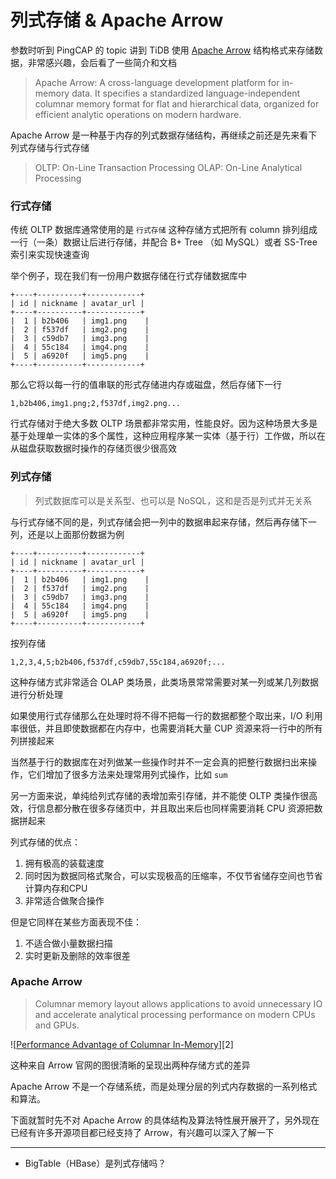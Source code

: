 # 列式存储 & Apache Arrow

参数时听到 PingCAP 的 topic 讲到 TiDB 使用 [Apache Arrow](https://arrow.apache.org/) 结构格式来存储数据，非常感兴趣，会后看了一些简介和文档

> Apache Arrow: A cross-language development platform for in-memory data. It specifies a standardized language-independent columnar memory format for flat and hierarchical data, organized for efficient analytic operations on modern hardware.

Apache Arrow 是一种基于内存的列式数据存储结构，再继续之前还是先来看下列式存储与行式存储

> OLTP: On-Line Transaction Processing OLAP: On-Line Analytical Processing

### 行式存储

传统 OLTP 数据库通常使用的是 `行式存储` 这种存储方式把所有 column 排列组成一行（一条）数据让后进行存储，并配合 B+ Tree （如 MySQL）或者 SS-Tree 索引来实现快速查询

举个例子，现在我们有一份用户数据存储在行式存储数据库中

```text
+----+----------+------------+
| id | nickname | avatar_url |
+----+----------+------------+
|  1 | b2b406   | img1.png    |
|  2 | f537df   | img2.png    |
|  3 | c59db7   | img3.png    |
|  4 | 55c184   | img4.png    |
|  5 | a6920f   | img5.png    |
+----+----------+------------+
```

那么它将以每一行的值串联的形式存储进内存或磁盘，然后存储下一行

```text
1,b2b406,img1.png;2,f537df,img2.png...
```

行式存储对于绝大多数 OLTP 场景都非常实用，性能良好。因为这种场景大多是基于处理单一实体的多个属性，这种应用程序某一实体（基于行）工作做，所以在从磁盘获取数据时操作的存储页很少很高效

### 列式存储

> 列式数据库可以是关系型、也可以是 NoSQL，这和是否是列式并无关系

与行式存储不同的是，列式存储会把一列中的数据串起来存储，然后再存储下一列，还是以上面那份数据为例

```text
+----+----------+------------+
| id | nickname | avatar_url |
+----+----------+------------+
|  1 | b2b406   | img1.png    |
|  2 | f537df   | img2.png    |
|  3 | c59db7   | img3.png    |
|  4 | 55c184   | img4.png    |
|  5 | a6920f   | img5.png    |
+----+----------+------------+
```

按列存储

```text
1,2,3,4,5;b2b406,f537df,c59db7,55c184,a6920f;...
```

这种存储方式非常适合 OLAP 类场景，此类场景常常需要对某一列或某几列数据进行分析处理

如果使用行式存储那么在处理时将不得不把每一行的数据都整个取出来，I/O 利用率很低，并且即使数据都在内存中，也需要消耗大量 CUP 资源来将一行中的所有列拼接起来

当然基于行的数据库在对列做某一些操作时并不一定会真的把整行数据扫出来操作，它们增加了很多方法来处理常用列式操作，比如 `sum`

另一方面来说，单纯给列式存储的表增加索引存储，并不能使 OLTP 类操作很高效，行信息都分散在很多存储页中，并且取出来后也同样需要消耗 CPU 资源把数据拼起来

列式存储的优点：

1. 拥有极高的装载速度
2. 同时因为数据同格式聚合，可以实现极高的压缩率，不仅节省储存空间也节省计算内存和CPU
3. 非常适合做聚合操作

但是它同样在某些方面表现不佳：

1. 不适合做小量数据扫描
2. 实时更新及删除的效率很差

### Apache Arrow

> Columnar memory layout allows applications to avoid unnecessary IO and accelerate analytical processing performance on modern CPUs and GPUs.

!\[[Performance Advantage of Columnar In-Memory](https://static001.infoq.cn/resource/image/c6/57/c6c772ff7ca8338b94bc9900ffbf3c57.png)\]\[2\]

这种来自 Arrow 官网的图很清晰的呈现出两种存储方式的差异

Apache Arrow 不是一个存储系统，而是处理分层的列式内存数据的一系列格式和算法。

下面就暂时先不对 Apache Arrow 的具体结构及算法特性展开展开了，另外现在已经有许多开源项目都已经支持了 Arrow，有兴趣可以深入了解一下

---

* BigTable（HBase）是列式存储吗？

